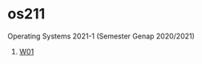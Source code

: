 # os211
Operating Systems 2021-1 (Semester Genap 2020/2021)
1. [W01](https://natsyz.github.io/os211/W01/)
